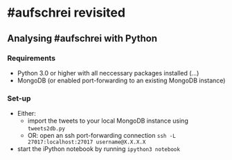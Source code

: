 # #aufschrei revisited

## Analysing #aufschrei with Python

### Requirements

* Python 3.0 or higher with all neccessary packages installed (...)
* MongoDB (or enabled port-forwarding to an existing MongoDB instance)

### Set-up

* Either:
  * import the tweets to your local MongoDB instance using `tweets2db.py`
  * OR: open an ssh port-forwarding connection
    `ssh -L 27017:localhost:27017 username@X.X.X.X`
* start the iPython notebook by running
    `ipython3 notebook`

